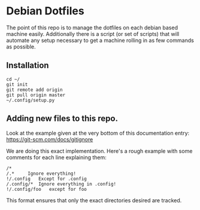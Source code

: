 # Debian Dotfiles
The point of this repo is to manage the dotfiles on each debian based machine easily.
Additionally there is a script (or set of scripts) that will automate any setup necessary to get a machine rolling in as few commands as possible.

## Installation 
```
cd ~/
git init
git remote add origin 
git pull origin master
~/.config/setup.py
```

## Adding new files to this repo.
Look at the example given at the very bottom of this documentation entry:
https://git-scm.com/docs/gitignore

We are doing this exact implementation.
Here's a rough example with some comments for each line explaining them:
```
/*
/.*		Ignore everything!
!/.config	Except for .config
/.config/*	Ignore everything in .config!
!/.config/foo	except for foo
```

This format ensures that only the exact directories desired are tracked.
